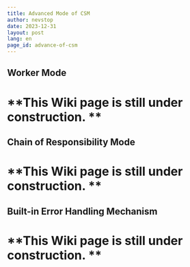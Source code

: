 ```yaml
---
title: Advanced Mode of CSM
author: nevstop
date: 2023-12-31
layout: post
lang: en
page_id: advance-of-csm
---
```


## Worker Mode

# **This Wiki page is still under construction. **

## Chain of Responsibility Mode

# **This Wiki page is still under construction. **

## Built-in Error Handling Mechanism

# **This Wiki page is still under construction. **